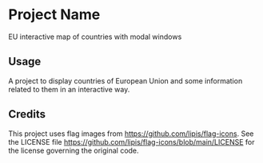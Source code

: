 # Project Name

EU interactive map of countries with modal windows

## Usage

A project to display countries of European Union and some information related to them in an interactive way.

## Credits

This project uses flag images from <https://github.com/lipis/flag-icons>. See the LICENSE file <https://github.com/lipis/flag-icons/blob/main/LICENSE> for the license governing the original code.
